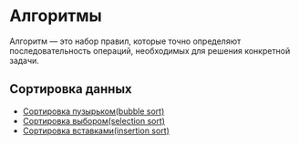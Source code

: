 # Алгоритмы

Алгоритм — это набор правил, которые точно определяют последовательность операций, необходимых для решения конкретной задачи.

## Сортировка данных

* [Сортировка пузырьком(bubble sort)](./algorithms/bubble_sort.md)
* [Сортировка выбором(selection sort)](./algorithms/selection_sort.md)
* [Сортировка вставками(insertion sort)](./algorithms/insertion_sort.md)

